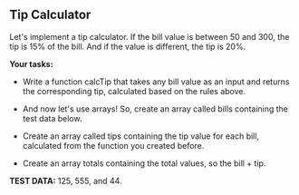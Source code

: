 ## Tip Calculator

Let's implement a tip calculator. If the bill value is between 50 and 300, the tip is 15% of the bill. And if the value is different, the tip is 20%.

**Your tasks:**

- Write a function calcTip that takes any bill value as an input and returns the corresponding tip, calculated based on the rules above.

- And now let's use arrays! So, create an array called bills containing the test data below.

- Create an array called tips containing the tip value for each bill, calculated from the function you created before.

- Create an array totals containing the total values, so the bill + tip.

**TEST DATA:** 125, 555, and 44.
